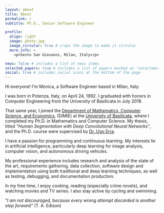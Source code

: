 ```yaml
---
layout: about
title: About
permalink: /
subtitle: Ph.D., Senior Software Engineer

profile:
  align: right
  image: photo.jpg
  image_circular: true # crops the image to make it circular
  more_info: >
    <p>Sesto San Giovanni, Milan, Italy</p>

news: false # includes a list of news items
selected_papers: true # includes a list of papers marked as "selected={true}"
social: true # includes social icons at the bottom of the page
---
```


Hi everyone! I'm Monica, a Software Engineer based in Milan, Italy.

I was born in Potenza, Italy, on April 24, 1992. I graduated with honors in Computer Engineering from the University of Basilicata in July 2018.

That same year, I joined the [Department of Mathematics, Computer Science, and Economics](https://dimie.unibas.it/site/home.html), (DiMIE) at the [University of Basilicata](https://portale.unibas.it/site/home.html), where I completed my Ph.D. in Mathematics and Computer Science. My thesis, titled _"Human Segmentation with Deep Convolutional Neural Networks"_, and the Ph.D. course were supervised by [Dr. Ugo Erra](https://www.linkedin.com/in/ugoerra).

I have a passion for programming and continuous learning. My interests lie in artificial intelligence, particularly deep learning for image analysis, computer vision, and autonomous driving vehicles.

My professional experience includes research and analysis of the state of the art, requirements gathering, data collection, software design and implementation using both traditional and deep learning techniques, as well as testing, debugging, and documentation production.

In my free time, I enjoy cooking, reading (especially crime novels), and watching movies and TV series. I also stay active by cycling and swimming.

_"I am not discouraged, because every wrong attempt discarded is another step forward"_ (T. A. Edison)
